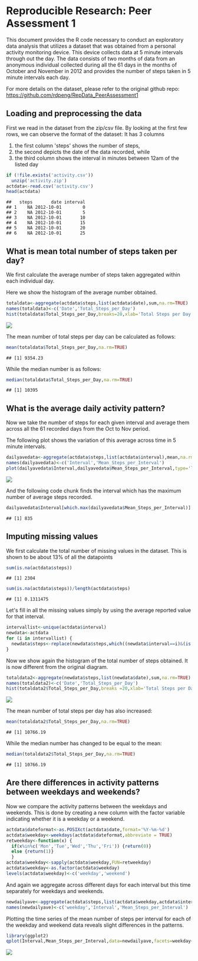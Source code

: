 # Reproducible Research: Peer Assessment 1
This document provides the R code necessary to conduct an exploratory data analysis that utilizes a dataset that was obtained from a personal activity monitoring device. This device collects data at 5 minute intervals through out the day. The data consists of two months of data from an anonymous individual collected during all the 61 days in the months of October and November in 2012 and provides the number of steps taken in 5 minute intervals each day.

For more details on the dataset, please refer to the original github repo: https://github.com/rdpeng/RepData_PeerAssessment1 


## Loading and preprocessing the data

First we read in the dataset from the zip/csv file.
By looking at the first few rows, we can observe the format of the dataset:
It has 3 columns

1. the first column 'steps' shows the number of steps, 
2. the second depicts the date of the data recorded, while
3. the third column shows the interval in minutes between 12am of the listed day


```r
if (!file.exists('activity.csv'))
  unzip('activity.zip')
actdata<-read.csv('activity.csv')
head(actdata)
```

```
##   steps       date interval
## 1    NA 2012-10-01        0
## 2    NA 2012-10-01        5
## 3    NA 2012-10-01       10
## 4    NA 2012-10-01       15
## 5    NA 2012-10-01       20
## 6    NA 2012-10-01       25
```
## What is mean total number of steps taken per day?
We first calculate the average number of steps taken aggregated within each individual day.

Here we show the histogram of the average number obtained.


```r
totaldata<-aggregate(actdata$steps,list(actdata$date),sum,na.rm=TRUE)
names(totaldata)<-c('Date','Total_Steps_per_Day')
hist(totaldata$Total_Steps_per_Day,breaks=20,xlab='Total Steps per Day',main='Histogram of Total Steps per Day \n from 1st Oct to 30th Nov 2012')
```

![](PA1_template_files/figure-html/unnamed-chunk-2-1.png)<!-- -->

The mean number of total steps per day can be calculated as follows: 

```r
mean(totaldata$Total_Steps_per_Day,na.rm=TRUE)
```

```
## [1] 9354.23
```
While the median number is as follows:

```r
median(totaldata$Total_Steps_per_Day,na.rm=TRUE)
```

```
## [1] 10395
```
## What is the average daily activity pattern?
Now we take the number of steps for each given interval and average them across all the 61 recorded days from the Oct to Nov period.

The following plot shows the variation of this average across time in 5 minute intervals.

```r
dailyavedata<-aggregate(actdata$steps,list(actdata$interval),mean,na.rm=TRUE)
names(dailyavedata)<-c('Interval','Mean_Steps_per_Interval')
plot(dailyavedata$Interval,dailyavedata$Mean_Steps_per_Interval,type='l')
```

![](PA1_template_files/figure-html/unnamed-chunk-5-1.png)<!-- -->

And the following code chunk finds the interval which has the maximum number of average steps recorded.


```r
dailyavedata$Interval[which.max(dailyavedata$Mean_Steps_per_Interval)]
```

```
## [1] 835
```

## Imputing missing values
We first calculate the total number of missing values in the dataset.
This is shown to be about 13% of all the datapoints


```r
sum(is.na(actdata$steps))
```

```
## [1] 2304
```

```r
sum(is.na(actdata$steps))/length(actdata$steps)
```

```
## [1] 0.1311475
```
Let's fill in all the missing values simply by using the average reported value for that interval.


```r
intervallist<-unique(actdata$interval)
newdata<-actdata
for (i in intervallist) {
  newdata$steps<-replace(newdata$steps,which((newdata$interval==i)&(is.na(newdata$steps))),dailyavedata[dailyavedata$Interval==i,"Mean_Steps_per_Interval"])
}
```

Now we show again the histogram of the total number of steps obtained. It is now different from the original diagram.


```r
totaldata2<-aggregate(newdata$steps,list(newdata$date),sum,na.rm=TRUE)
names(totaldata2)<-c('Date','Total_Steps_per_Day')
hist(totaldata2$Total_Steps_per_Day,breaks =20,xlab='Total Steps per Day',main='Histogram of total Steps per Day \n from 1st Oct to 30th Nov 2012')
```

![](PA1_template_files/figure-html/unnamed-chunk-9-1.png)<!-- -->

The mean number of total steps per day has also increased: 

```r
mean(totaldata2$Total_Steps_per_Day,na.rm=TRUE)
```

```
## [1] 10766.19
```
While the median number has changed to be equal to the mean:

```r
median(totaldata2$Total_Steps_per_Day,na.rm=TRUE)
```

```
## [1] 10766.19
```

## Are there differences in activity patterns between weekdays and weekends?
Now we compare the activity patterns between the weekdays and weekends.
This is done by creating a new column with the factor variable indicating whether it is a weekday or a weekend.

```r
actdata$dateformat<-as.POSIXct(actdata$date,format='%Y-%m-%d')
actdata$weekday<-weekdays(actdata$dateformat,abbreviate = TRUE)
retweekday<-function(x) {
  if(x%in%c('Mon','Tue','Wed','Thu','Fri')) {return(0)}
  else {return(1)}
  }
actdata$weekday<-sapply(actdata$weekday,FUN=retweekday)
actdata$weekday<-as.factor(actdata$weekday)
levels(actdata$weekday)<-c('weekday','weekend')
```

And again we aggregate across different days for each interval but this time separately for weekdays and weekends.


```r
newdailyave<-aggregate(actdata$steps,list(actdata$weekday,actdata$interval),mean,na.rm=TRUE)
names(newdailyave)<-c('weekday','Interval','Mean_Steps_per_Interval')
```
Plotting the time series of the mean number of steps per interval for each of the weekday and weekend data reveals slight differences in the patterns.

```r
library(ggplot2)
qplot(Interval,Mean_Steps_per_Interval,data=newdailyave,facets=weekday~.,geom='line',ylab='Mean Steps per Interval')
```

![](PA1_template_files/figure-html/unnamed-chunk-14-1.png)<!-- -->




